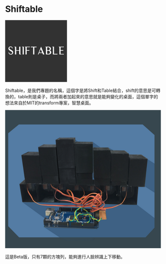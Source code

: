 # Shiftable

![image](https://github.com/Shiftable/shiftable/blob/master/res/21253175.jpg)

Shiftable，是我們專題的名稱，這個字是將Shift和Table結合，shift的意思是可轉換的，table則是桌子，而將兩者加起來的意思就是能夠變化的桌面，這個單字的想法來自於MIT的transform專案，智慧桌面。

![image](https://github.com/Shiftable/shiftable/blob/master/res/%E6%93%B7%E5%8F%96.PNG)

這是Beta版，只有7顆的方塊列，能夠進行人臉辨識上下移動。
